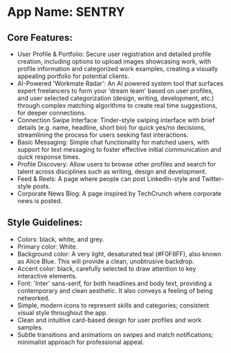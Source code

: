 # **App Name**: SENTRY

## Core Features:

- User Profile & Portfolio: Secure user registration and detailed profile creation, including options to upload images showcasing work, with profile information and categorized work examples, creating a visually appealing portfolio for potential clients.
- AI-Powered 'Workmate Radar': An AI powered system tool that surfaces expert freelancers to form your 'dream team' based on user profiles, and user selected categorization (design, writing, development, etc.) through complex matching algorithms to create real time suggestions, for deeper connections.
- Connection Swipe Interface: Tinder-style swiping interface with brief details (e.g. name, headline, short bio) for quick yes/no decisions, streamlining the process for users seeking fast interactions.
- Basic Messaging: Simple chat functionality for matched users, with support for text messaging to foster effective initial communication and quick response times.
- Profile Discovery: Allow users to browse other profiles and search for talent across disciplines such as writing, design and development.
- Feed & Reels: A page where people can post LinkedIn-style and Twitter-style posts.
- Corporate News Blog: A page inspired by TechCrunch where corporate news is posted.

## Style Guidelines:

- Colors: black, white, and grey.
- Primary color: White.
- Background color: A very light, desaturated teal (#F0F8FF), also known as Alice Blue. This will provide a clean, unobtrusive backdrop.
- Accent color: black, carefully selected to draw attention to key interactive elements.
- Font: 'Inter' sans-serif, for both headlines and body text, providing a contemporary and clean aesthetic. It also conveys a feeling of being networked.
- Simple, modern icons to represent skills and categories; consistent visual style throughout the app.
- Clean and intuitive card-based design for user profiles and work samples.
- Subtle transitions and animations on swipes and match notifications; minimalist approach for professional appeal.